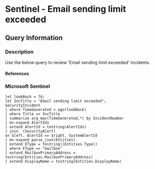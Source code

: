 # Sentinel - Email sending limit exceeded

## Query Information

### Description

Use the below query to review 'Email sending limit exceeded' incidents.

#### References

### Microsoft Sentinel

```kql
let lookBack = 7d;
let IncTitle = "Email sending limit exceeded";
SecurityIncident
| where TimeGenerated > ago(lookBack)
| where Title == IncTitle
| summarize arg_max(TimeGenerated,*) by IncidentNumber
| mv-expand AlertIds
| extend AlertId = tostring(AlertIds)
| join  (SecurityAlert)
on $left. AlertId == $right. SystemAlertId
| mv-expand parse_json(Entities)
| extend EType = tostring((Entities.Type))
| where EType == "mailbox"
| extend MailboxPrimaryAddress = tostring(Entities.MailboxPrimaryAddress)
| extend DisplayName = tostring(Entities.DisplayName)
```
